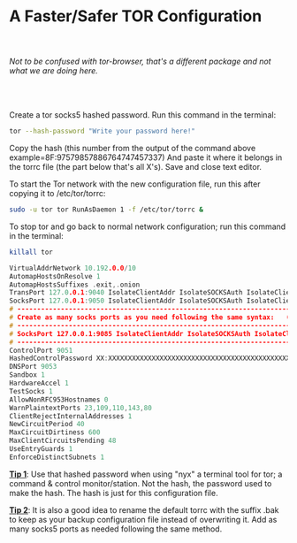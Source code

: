 <!-- markdownlint-disable -->
<h1>A Faster/Safer TOR Configuration</h1><br>

  <h6>Not to be confused with tor-browser, that's a different package and not what we are doing here.</h6><br>

 Create a tor socks5 hashed password. Run this command in the terminal:

  ```bash
  tor --hash-password "Write your password here!"
  ```

 Copy the hash (this number from the output of the command above example=8F:97579857886764747457337)
 And paste it where it belongs in the torrc file (the part below that's all X's).
 Save and close text editor.

 To start the Tor network with the new configuration file, run this after copying it to /etc/tor/torrc:

  ```bash
  sudo -u tor tor RunAsDaemon 1 -f /etc/tor/torrc &
  ```

 To stop tor and go back to normal network configuration; run this command in the terminal:

  ```bash
  killall tor
  ```

  ```h
  VirtualAddrNetwork 10.192.0.0/10
  AutomapHostsOnResolve 1
  AutomapHostsSuffixes .exit,.onion
  TransPort 127.0.0.1:9040 IsolateClientAddr IsolateSOCKSAuth IsolateClientProtocol IsolateDestPort IsolateDestAddr
  SocksPort 127.0.0.1:9050 IsolateClientAddr IsolateSOCKSAuth IsolateClientProtocol IsolateDestPort IsolateDestAddr
  # ------------------------------------------------------------------------------------------------------------------
  # Create as many socks ports as you need following the same syntax:   (Example following port 9050 above)
  # ------------------------------------------------------------------------------------------------------------------
  # SocksPort 127.0.0.1:9085 IsolateClientAddr IsolateSOCKSAuth IsolateClientProtocol IsolateDestPort IsolateDestAddr
  # ------------------------------------------------------------------------------------------------------------------
  ControlPort 9051
  HashedControlPassword XX:XXXXXXXXXXXXXXXXXXXXXXXXXXXXXXXXXXXXXXXXXXXXXXXXXXXXXXXXXXXXXXX
  DNSPort 9053
  Sandbox 1
  HardwareAccel 1
  TestSocks 1
  AllowNonRFC953Hostnames 0
  WarnPlaintextPorts 23,109,110,143,80
  ClientRejectInternalAddresses 1
  NewCircuitPeriod 40
  MaxCircuitDirtiness 600
  MaxClientCircuitsPending 48
  UseEntryGuards 1
  EnforceDistinctSubnets 1
  ```

  <u><b>Tip 1</b></u>: Use that hashed password when using "nyx" a terminal tool for tor; a command & control monitor/station. Not the hash, the password used to make the hash. The hash is just for this configuration file.<br>

  <u><b>Tip 2</b></u>: It is also a good idea to rename the default torrc with the suffix .bak to keep as your backup configuration file instead of overwriting it.
Add as many socks5 ports as needed following the same method.

